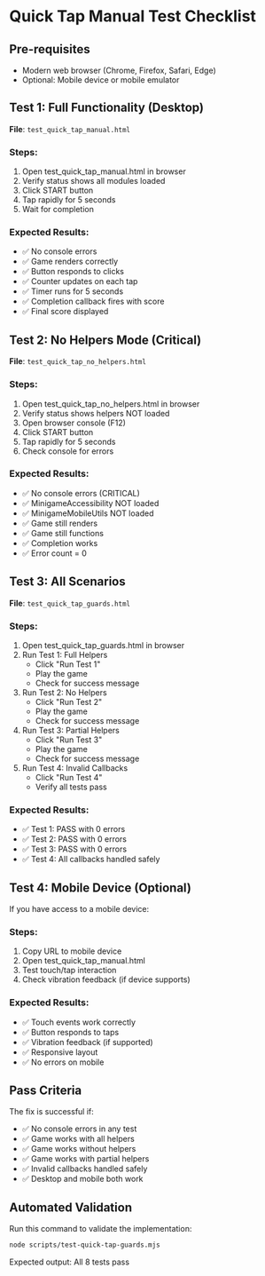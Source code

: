 # Quick Tap Manual Test Checklist

## Pre-requisites
- Modern web browser (Chrome, Firefox, Safari, Edge)
- Optional: Mobile device or mobile emulator

## Test 1: Full Functionality (Desktop)
**File**: `test_quick_tap_manual.html`

### Steps:
1. Open test_quick_tap_manual.html in browser
2. Verify status shows all modules loaded
3. Click START button
4. Tap rapidly for 5 seconds
5. Wait for completion

### Expected Results:
- ✅ No console errors
- ✅ Game renders correctly
- ✅ Button responds to clicks
- ✅ Counter updates on each tap
- ✅ Timer runs for 5 seconds
- ✅ Completion callback fires with score
- ✅ Final score displayed

## Test 2: No Helpers Mode (Critical)
**File**: `test_quick_tap_no_helpers.html`

### Steps:
1. Open test_quick_tap_no_helpers.html in browser
2. Verify status shows helpers NOT loaded
3. Open browser console (F12)
4. Click START button
5. Tap rapidly for 5 seconds
6. Check console for errors

### Expected Results:
- ✅ No console errors (CRITICAL)
- ✅ MinigameAccessibility NOT loaded
- ✅ MinigameMobileUtils NOT loaded
- ✅ Game still renders
- ✅ Game still functions
- ✅ Completion works
- ✅ Error count = 0

## Test 3: All Scenarios
**File**: `test_quick_tap_guards.html`

### Steps:
1. Open test_quick_tap_guards.html in browser
2. Run Test 1: Full Helpers
   - Click "Run Test 1"
   - Play the game
   - Check for success message
3. Run Test 2: No Helpers
   - Click "Run Test 2"
   - Play the game
   - Check for success message
4. Run Test 3: Partial Helpers
   - Click "Run Test 3"
   - Play the game
   - Check for success message
5. Run Test 4: Invalid Callbacks
   - Click "Run Test 4"
   - Verify all tests pass

### Expected Results:
- ✅ Test 1: PASS with 0 errors
- ✅ Test 2: PASS with 0 errors
- ✅ Test 3: PASS with 0 errors
- ✅ Test 4: All callbacks handled safely

## Test 4: Mobile Device (Optional)
If you have access to a mobile device:

### Steps:
1. Copy URL to mobile device
2. Open test_quick_tap_manual.html
3. Test touch/tap interaction
4. Check vibration feedback (if device supports)

### Expected Results:
- ✅ Touch events work correctly
- ✅ Button responds to taps
- ✅ Vibration feedback (if supported)
- ✅ Responsive layout
- ✅ No errors on mobile

## Pass Criteria
The fix is successful if:
- ✅ No console errors in any test
- ✅ Game works with all helpers
- ✅ Game works without helpers
- ✅ Game works with partial helpers
- ✅ Invalid callbacks handled safely
- ✅ Desktop and mobile both work

## Automated Validation
Run this command to validate the implementation:
```bash
node scripts/test-quick-tap-guards.mjs
```

Expected output: All 8 tests pass
